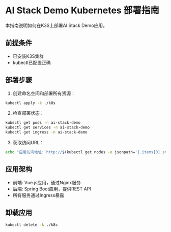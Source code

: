 # AI Stack Demo Kubernetes 部署指南

本指南说明如何在K3S上部署AI Stack Demo应用。

## 前提条件

- 已安装K3S集群
- kubectl已配置正确

## 部署步骤

1. 创建命名空间和部署所有资源：

```bash
kubectl apply -k ./k8s
```

2. 检查部署状态：

```bash
kubectl get pods -n ai-stack-demo
kubectl get services -n ai-stack-demo
kubectl get ingress -n ai-stack-demo
```

3. 获取访问URL：

```bash
echo "应用访问地址: http://$(kubectl get nodes -o jsonpath='{.items[0].status.addresses[0].address}')"
```

## 应用架构

- 前端: Vue.js应用，通过Nginx服务
- 后端: Spring Boot应用，提供REST API
- 所有服务通过Ingress暴露

## 卸载应用

```bash
kubectl delete -k ./k8s
``` 